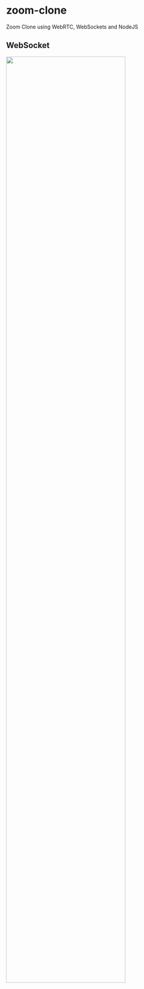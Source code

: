 # zoom-clone

Zoom Clone using WebRTC, WebSockets and NodeJS

## WebSocket

<img width="80%" src="https://user-images.githubusercontent.com/38553239/146958413-678e8fb5-7e94-4f06-a86c-541f14abaa43.png"/>
